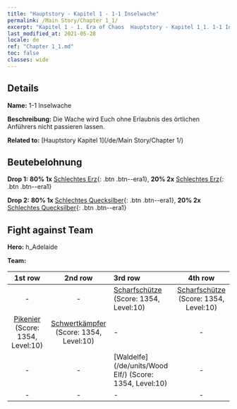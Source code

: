 ```yaml
---
title: "Hauptstory - Kapitel 1 - 1-1 Inselwache"
permalink: /Main Story/Chapter 1_1/
excerpt: "Kapitel 1 - 1. Era of Chaos  Hauptstory - Kapitel 1_1. 1-1 Inselwache"
last_modified_at: 2021-05-28
locale: de
ref: "Chapter 1_1.md"
toc: false
classes: wide
---
```


## Details

 **Name:** 1-1 Inselwache

 **Beschreibung:** Die Wache wird Euch ohne Erlaubnis des örtlichen Anführers nicht passieren lassen.

 **Related to:** [Hauptstory Kapitel 1](/de/Main Story/Chapter 1/)

## Beutebelohnung

 **Drop 1:** **80% 1x** [Schlechtes Erz](/ItemsDE/mat_1/){: .btn .btn--era1}, **20% 2x** [Schlechtes Erz](/ItemsDE/mat_1/){: .btn .btn--era1}

 **Drop 2:** **80% 1x** [Schlechtes Quecksilber](/ItemsDE/mat_2/){: .btn .btn--era1}, **20% 2x** [Schlechtes Quecksilber](/ItemsDE/mat_2/){: .btn .btn--era1}


## Fight against Team
 **Hero:** h_Adelaide

 **Team:**


  | 1st row | 2nd row | 3rd row | 4th row |
  |:----:|:----:|:----|:----:|
  | - | - | [Scharfschütze](/de/units/Marksman/) (Score: 1354, Level:10)  | [Scharfschütze](/de/units/Marksman/) (Score: 1354, Level:10)  |
  | [Pikenier](/de/units/Pikeman/) (Score: 1354, Level:10)  | [Schwertkämpfer](/de/units/Swordsman/) (Score: 1354, Level:10)  | - | - |
  | - | - | [Waldelfe](/de/units/Wood Elf/) (Score: 1354, Level:10)  | - |
  | - | - | - | - |


